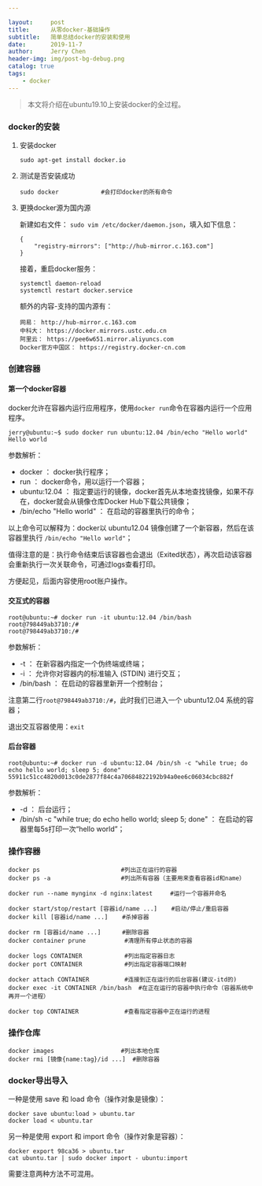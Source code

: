```yaml
---

layout:     post
title:      从零docker-基础操作
subtitle:   简单总结docker的安装和使用
date:       2019-11-7
author:     Jerry Chen
header-img: img/post-bg-debug.png
catalog: true
tags:
    - docker
---
```


> 本文将介绍在ubuntu19.10上安装docker的全过程。

### docker的安装

1. 安装docker

	```
	sudo apt-get install docker.io
	```

2. 测试是否安装成功

	```
	sudo docker            #会打印docker的所有命令
	```

3. 更换docker源为国内源

	新建如右文件： `sudo vim /etc/docker/daemon.json`，填入如下信息：

	```
	{
		"registry-mirrors": ["http://hub-mirror.c.163.com"]
	}
	```

	接着，重启docker服务：

	```
	systemctl daemon-reload
	systemctl restart docker.service
	```

	额外的内容-支持的国内源有：

	```
	网易： http://hub-mirror.c.163.com
	中科大： https://docker.mirrors.ustc.edu.cn
	阿里云： https://pee6w651.mirror.aliyuncs.com
	Docker官方中国区： https://registry.docker-cn.com
	```

### 创建容器
#### 第一个docker容器

docker允许在容器内运行应用程序，使用`docker run`命令在容器内运行一个应用程序。

```
jerry@ubuntu:~$ sudo docker run ubuntu:12.04 /bin/echo "Hello world"
Hello world
```

参数解析：
* docker ： docker执行程序；
* run ： docker命令，用以运行一个容器；
* ubuntu:12.04 ： 指定要运行的镜像，docker首先从本地查找镜像，如果不存在，docker就会从镜像仓库Docker Hub下载公共镜像；
* /bin/echo "Hello world" ： 在启动的容器里执行的命令；

以上命令可以解释为：docker以 ubuntu12.04 镜像创建了一个新容器，然后在该容器里执行 `/bin/echo "Hello world"`；

值得注意的是：执行命令结束后该容器也会退出（Exited状态），再次启动该容器会重新执行一次关联命令，可通过logs查看打印。

方便起见，后面内容使用root账户操作。

#### 交互式的容器

```
root@ubuntu:~# docker run -it ubuntu:12.04 /bin/bash
root@798449ab3710:/#
root@798449ab3710:/#
```

参数解析：
* -t ： 在新容器内指定一个伪终端或终端；
* -i ： 允许你对容器内的标准输入 (STDIN) 进行交互；
* /bin/bash ： 在启动的容器里新开一个控制台；

注意第二行`root@798449ab3710:/#`，此时我们已进入一个 ubuntu12.04 系统的容器；

退出交互容器使用：`exit`

#### 后台容器

```
root@ubuntu:~# docker run -d ubuntu:12.04 /bin/sh -c "while true; do echo hello world; sleep 5; done"
55911c51cc4820d013c0de2877f84c4a70684822192b94a0ee6c06034cbc882f
```

参数解析：
* -d ： 后台运行；
* /bin/sh -c "while true; do echo hello world; sleep 5; done" ： 在启动的容器里每5s打印一次“hello world”；

### 操作容器

```
docker ps                       #列出正在运行的容器
docker ps -a                    #列出所有容器（主要用来查看容器id和name）

docker run --name mynginx -d nginx:latest     #运行一个容器并命名

docker start/stop/restart [容器id/name ...]    #启动/停止/重启容器
docker kill [容器id/name ...]    #杀掉容器

docker rm [容器id/name ...]      #删除容器
docker container prune           #清理所有停止状态的容器

docker logs CONTAINER            #列出指定容器日志
docker port CONTAINER            #列出指定容器端口映射

docker attach CONTAINER          #连接到正在运行的后台容器(建议-itd的)
docker exec -it CONTAINER /bin/bash  #在正在运行的容器中执行命令（容器系统中再开一个进程）

docker top CONTAINER             #查看指定容器中正在运行的进程
```

### 操作仓库

```
docker images                   #列出本地仓库
docker rmi [镜像{name:tag}/id ...]  #删除容器
```

### docker导出导入

一种是使用 save 和 load 命令（操作对象是镜像）：

```
docker save ubuntu:load > ubuntu.tar
docker load < ubuntu.tar
```

另一种是使用 export 和 import 命令（操作对象是容器）：

```
docker export 98ca36 > ubuntu.tar
cat ubuntu.tar | sudo docker import - ubuntu:import
```

需要注意两种方法不可混用。
